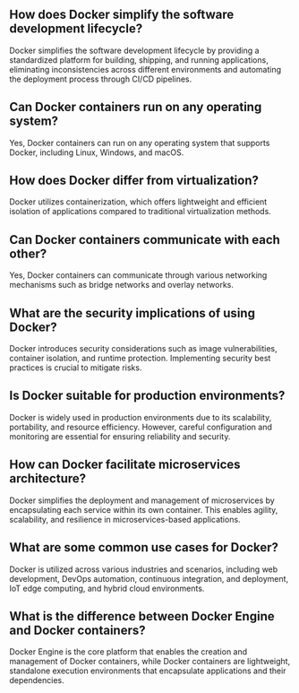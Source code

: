 ## How does Docker simplify the software development lifecycle?
Docker simplifies the software development lifecycle by providing a standardized platform for building, shipping, and running applications, eliminating inconsistencies across different environments and automating the deployment process through CI/CD pipelines.

## Can Docker containers run on any operating system?
Yes, Docker containers can run on any operating system that supports Docker, including Linux, Windows, and macOS.

## How does Docker differ from virtualization?
Docker utilizes containerization, which offers lightweight and efficient isolation of applications compared to traditional virtualization methods.

## Can Docker containers communicate with each other?
Yes, Docker containers can communicate through various networking mechanisms such as bridge networks and overlay networks.

## What are the security implications of using Docker?
Docker introduces security considerations such as image vulnerabilities, container isolation, and runtime protection. 
Implementing security best practices is crucial to mitigate risks.

## Is Docker suitable for production environments?
Docker is widely used in production environments due to its scalability, portability, and resource efficiency. However, careful configuration 
and monitoring are essential for ensuring reliability and security.

## How can Docker facilitate microservices architecture?
Docker simplifies the deployment and management of microservices by encapsulating each service within its own container. This enables agility, 
scalability, and resilience in microservices-based applications.

## What are some common use cases for Docker?
Docker is utilized across various industries and scenarios, including web development, DevOps automation, continuous integration, and deployment,
IoT edge computing, and hybrid cloud environments.

## What is the difference between Docker Engine and Docker containers?
Docker Engine is the core platform that enables the creation and management of Docker containers, while Docker containers are lightweight,
standalone execution environments that encapsulate applications and their dependencies.

